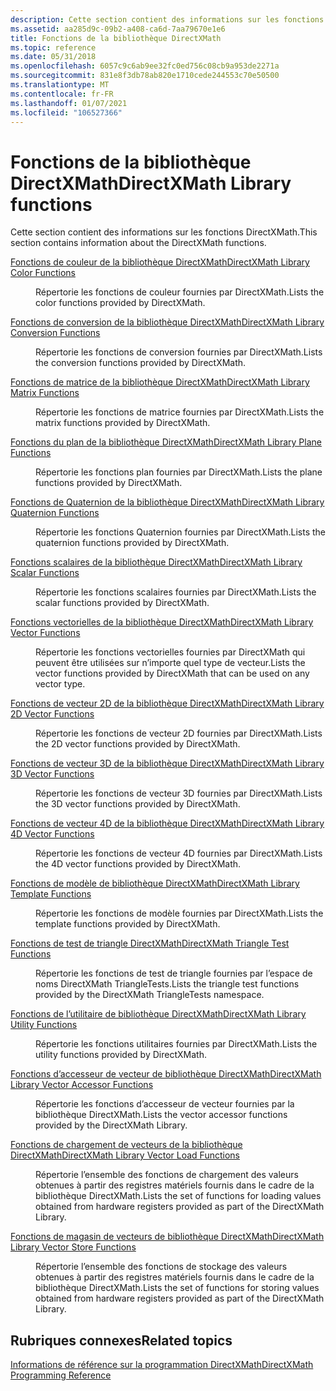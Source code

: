 ```yaml
---
description: Cette section contient des informations sur les fonctions DirectXMath.
ms.assetid: aa285d9c-09b2-a408-ca6d-7aa79670e1e6
title: Fonctions de la bibliothèque DirectXMath
ms.topic: reference
ms.date: 05/31/2018
ms.openlocfilehash: 6057c9c6ab9ee32fc0ed756c08cb9a953de2271a
ms.sourcegitcommit: 831e8f3db78ab820e1710cede244553c70e50500
ms.translationtype: MT
ms.contentlocale: fr-FR
ms.lasthandoff: 01/07/2021
ms.locfileid: "106527366"
---
```

# <a name="directxmath-library-functions"></a><span data-ttu-id="f4e8d-103">Fonctions de la bibliothèque DirectXMath</span><span class="sxs-lookup"><span data-stu-id="f4e8d-103">DirectXMath Library functions</span></span>

<span data-ttu-id="f4e8d-104">Cette section contient des informations sur les fonctions DirectXMath.</span><span class="sxs-lookup"><span data-stu-id="f4e8d-104">This section contains information about the DirectXMath functions.</span></span>

<dl> <dt>

[<span data-ttu-id="f4e8d-105">Fonctions de couleur de la bibliothèque DirectXMath</span><span class="sxs-lookup"><span data-stu-id="f4e8d-105">DirectXMath Library Color Functions</span></span>](ovw-xnamath-reference-functions-color.md)
</dt> <dd>

<span data-ttu-id="f4e8d-106">Répertorie les fonctions de couleur fournies par DirectXMath.</span><span class="sxs-lookup"><span data-stu-id="f4e8d-106">Lists the color functions provided by DirectXMath.</span></span>

</dd> <dt>

[<span data-ttu-id="f4e8d-107">Fonctions de conversion de la bibliothèque DirectXMath</span><span class="sxs-lookup"><span data-stu-id="f4e8d-107">DirectXMath Library Conversion Functions</span></span>](ovw-xnamath-reference-functions-conversion.md)
</dt> <dd>

<span data-ttu-id="f4e8d-108">Répertorie les fonctions de conversion fournies par DirectXMath.</span><span class="sxs-lookup"><span data-stu-id="f4e8d-108">Lists the conversion functions provided by DirectXMath.</span></span>

</dd> <dt>

[<span data-ttu-id="f4e8d-109">Fonctions de matrice de la bibliothèque DirectXMath</span><span class="sxs-lookup"><span data-stu-id="f4e8d-109">DirectXMath Library Matrix Functions</span></span>](ovw-xnamath-reference-functions-matrix.md)
</dt> <dd>

<span data-ttu-id="f4e8d-110">Répertorie les fonctions de matrice fournies par DirectXMath.</span><span class="sxs-lookup"><span data-stu-id="f4e8d-110">Lists the matrix functions provided by DirectXMath.</span></span>

</dd> <dt>

[<span data-ttu-id="f4e8d-111">Fonctions du plan de la bibliothèque DirectXMath</span><span class="sxs-lookup"><span data-stu-id="f4e8d-111">DirectXMath Library Plane Functions</span></span>](ovw-xnamath-reference-functions-plane.md)
</dt> <dd>

<span data-ttu-id="f4e8d-112">Répertorie les fonctions plan fournies par DirectXMath.</span><span class="sxs-lookup"><span data-stu-id="f4e8d-112">Lists the plane functions provided by DirectXMath.</span></span>

</dd> <dt>

[<span data-ttu-id="f4e8d-113">Fonctions de Quaternion de la bibliothèque DirectXMath</span><span class="sxs-lookup"><span data-stu-id="f4e8d-113">DirectXMath Library Quaternion Functions</span></span>](ovw-xnamath-reference-functions-quaternion.md)
</dt> <dd>

<span data-ttu-id="f4e8d-114">Répertorie les fonctions Quaternion fournies par DirectXMath.</span><span class="sxs-lookup"><span data-stu-id="f4e8d-114">Lists the quaternion functions provided by DirectXMath.</span></span>

</dd> <dt>

[<span data-ttu-id="f4e8d-115">Fonctions scalaires de la bibliothèque DirectXMath</span><span class="sxs-lookup"><span data-stu-id="f4e8d-115">DirectXMath Library Scalar Functions</span></span>](ovw-xnamath-reference-functions-scalar.md)
</dt> <dd>

<span data-ttu-id="f4e8d-116">Répertorie les fonctions scalaires fournies par DirectXMath.</span><span class="sxs-lookup"><span data-stu-id="f4e8d-116">Lists the scalar functions provided by DirectXMath.</span></span>

</dd> <dt>

[<span data-ttu-id="f4e8d-117">Fonctions vectorielles de la bibliothèque DirectXMath</span><span class="sxs-lookup"><span data-stu-id="f4e8d-117">DirectXMath Library Vector Functions</span></span>](ovw-xnamath-reference-functions-vector.md)
</dt> <dd>

<span data-ttu-id="f4e8d-118">Répertorie les fonctions vectorielles fournies par DirectXMath qui peuvent être utilisées sur n’importe quel type de vecteur.</span><span class="sxs-lookup"><span data-stu-id="f4e8d-118">Lists the vector functions provided by DirectXMath that can be used on any vector type.</span></span>

</dd> <dt>

[<span data-ttu-id="f4e8d-119">Fonctions de vecteur 2D de la bibliothèque DirectXMath</span><span class="sxs-lookup"><span data-stu-id="f4e8d-119">DirectXMath Library 2D Vector Functions</span></span>](ovw-xnamath-reference-functions-vector2.md)
</dt> <dd>

<span data-ttu-id="f4e8d-120">Répertorie les fonctions de vecteur 2D fournies par DirectXMath.</span><span class="sxs-lookup"><span data-stu-id="f4e8d-120">Lists the 2D vector functions provided by DirectXMath.</span></span>

</dd> <dt>

[<span data-ttu-id="f4e8d-121">Fonctions de vecteur 3D de la bibliothèque DirectXMath</span><span class="sxs-lookup"><span data-stu-id="f4e8d-121">DirectXMath Library 3D Vector Functions</span></span>](ovw-xnamath-reference-functions-vector3.md)
</dt> <dd>

<span data-ttu-id="f4e8d-122">Répertorie les fonctions de vecteur 3D fournies par DirectXMath.</span><span class="sxs-lookup"><span data-stu-id="f4e8d-122">Lists the 3D vector functions provided by DirectXMath.</span></span>

</dd> <dt>

[<span data-ttu-id="f4e8d-123">Fonctions de vecteur 4D de la bibliothèque DirectXMath</span><span class="sxs-lookup"><span data-stu-id="f4e8d-123">DirectXMath Library 4D Vector Functions</span></span>](ovw-xnamath-reference-functions-vector4.md)
</dt> <dd>

<span data-ttu-id="f4e8d-124">Répertorie les fonctions de vecteur 4D fournies par DirectXMath.</span><span class="sxs-lookup"><span data-stu-id="f4e8d-124">Lists the 4D vector functions provided by DirectXMath.</span></span>

</dd> <dt>

[<span data-ttu-id="f4e8d-125">Fonctions de modèle de bibliothèque DirectXMath</span><span class="sxs-lookup"><span data-stu-id="f4e8d-125">DirectXMath Library Template Functions</span></span>](ovw-xnamath-templates.md)
</dt> <dd>

<span data-ttu-id="f4e8d-126">Répertorie les fonctions de modèle fournies par DirectXMath.</span><span class="sxs-lookup"><span data-stu-id="f4e8d-126">Lists the template functions provided by DirectXMath.</span></span>

</dd> <dt>

[<span data-ttu-id="f4e8d-127">Fonctions de test de triangle DirectXMath</span><span class="sxs-lookup"><span data-stu-id="f4e8d-127">DirectXMath Triangle Test Functions</span></span>](ovw-xnamath-triangletests.md)
</dt> <dd>

<span data-ttu-id="f4e8d-128">Répertorie les fonctions de test de triangle fournies par l’espace de noms DirectXMath TriangleTests.</span><span class="sxs-lookup"><span data-stu-id="f4e8d-128">Lists the triangle test functions provided by the DirectXMath TriangleTests namespace.</span></span>

</dd> <dt>

[<span data-ttu-id="f4e8d-129">Fonctions de l’utilitaire de bibliothèque DirectXMath</span><span class="sxs-lookup"><span data-stu-id="f4e8d-129">DirectXMath Library Utility Functions</span></span>](ovw-xnamath-utilities.md)
</dt> <dd>

<span data-ttu-id="f4e8d-130">Répertorie les fonctions utilitaires fournies par DirectXMath.</span><span class="sxs-lookup"><span data-stu-id="f4e8d-130">Lists the utility functions provided by DirectXMath.</span></span>

</dd> <dt>

[<span data-ttu-id="f4e8d-131">Fonctions d’accesseur de vecteur de bibliothèque DirectXMath</span><span class="sxs-lookup"><span data-stu-id="f4e8d-131">DirectXMath Library Vector Accessor Functions</span></span>](ovw-xnamath-reference-functions-accessors.md)
</dt> <dd>

<span data-ttu-id="f4e8d-132">Répertorie les fonctions d’accesseur de vecteur fournies par la bibliothèque DirectXMath.</span><span class="sxs-lookup"><span data-stu-id="f4e8d-132">Lists the vector accessor functions provided by the DirectXMath Library.</span></span>

</dd> <dt>

[<span data-ttu-id="f4e8d-133">Fonctions de chargement de vecteurs de la bibliothèque DirectXMath</span><span class="sxs-lookup"><span data-stu-id="f4e8d-133">DirectXMath Library Vector Load Functions</span></span>](ovw-xnamath-reference-functions-load.md)
</dt> <dd>

<span data-ttu-id="f4e8d-134">Répertorie l’ensemble des fonctions de chargement des valeurs obtenues à partir des registres matériels fournis dans le cadre de la bibliothèque DirectXMath.</span><span class="sxs-lookup"><span data-stu-id="f4e8d-134">Lists the set of functions for loading values obtained from hardware registers provided as part of the DirectXMath Library.</span></span>

</dd> <dt>

[<span data-ttu-id="f4e8d-135">Fonctions de magasin de vecteurs de bibliothèque DirectXMath</span><span class="sxs-lookup"><span data-stu-id="f4e8d-135">DirectXMath Library Vector Store Functions</span></span>](ovw-xnamath-reference-functions-storage.md)
</dt> <dd>

<span data-ttu-id="f4e8d-136">Répertorie l’ensemble des fonctions de stockage des valeurs obtenues à partir des registres matériels fournis dans le cadre de la bibliothèque DirectXMath.</span><span class="sxs-lookup"><span data-stu-id="f4e8d-136">Lists the set of functions for storing values obtained from hardware registers provided as part of the DirectXMath Library.</span></span>

</dd> </dl>

## <a name="related-topics"></a><span data-ttu-id="f4e8d-137">Rubriques connexes</span><span class="sxs-lookup"><span data-stu-id="f4e8d-137">Related topics</span></span>

<dl> <dt>

[<span data-ttu-id="f4e8d-138">Informations de référence sur la programmation DirectXMath</span><span class="sxs-lookup"><span data-stu-id="f4e8d-138">DirectXMath Programming Reference</span></span>](ovw-xnamath-reference.md)
</dt> </dl>

 

 



